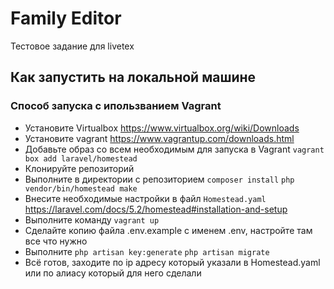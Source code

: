 # Family Editor

Тестовое задание для livetex

## Как запустить на локальной машине
### Способ запуска с ипользванием Vagrant
- Установите Virtualbox https://www.virtualbox.org/wiki/Downloads
- Установите vagrant https://www.vagrantup.com/downloads.html
- Добавьте образ со всем необходимым для запуска в Vagrant 
```vagrant box add laravel/homestead```
- Клонируйте репозиторий
- Выполните в директории с репозиторием
```composer install```
```php vendor/bin/homestead make```
- Внесите необходимые настройки в файл 
```Homestead.yaml``` https://laravel.com/docs/5.2/homestead#installation-and-setup
- Выполните команду
```vagrant up```
- Сделайте копию файла .env.example с именем .env, настройте там все что нужно
- Выполните
```php artisan key:generate```
```php artisan migrate```
- Всё готов, заходите по ip адресу который указали в Homestead.yaml или по алиасу который для него сделали



